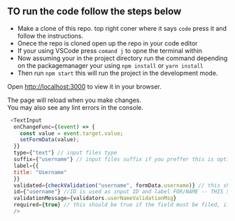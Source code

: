 ## TO run the code follow the steps below

- Make a clone of this repo. top right coner where it says `code` press it and follow the instructions.
- Onece the repo is cloned open up the repo in your code editor
- If your using VSCode press `comand j` to opne the terminal within 
- Now assuming your in the project directory run the command depending on the packagemanager your using  `npm install` or `yarn install`
- Then run `npm start` this will run the project in the development mode.

Open [http://localhost:3000](http://localhost:3000) to view it in your browser.

The page will reload when you make changes.\
You may also see any lint errors in the console.
````js
 <TextInput
  onChangeFunc={(event) => {
    const value = event.target.value;
    setFormData(value);
  }}
  type={"text"} // input files type
  suffix={"username"} // input files suffix if you preffer this is optional
  label={{
  title: "Username"
  }}
  validated={checkValidation("username", formData.username)} // this should return true || false to get the validation classes to apply
  id={"username"} //ID is used as input ID and label FOR/NAME -- THIS SHOULD BE UNIQ
  validationMessage={validators.userNameValidationMsg}
  required={true} // this should be true if the field must be filed, if its optional it should be false
  />

